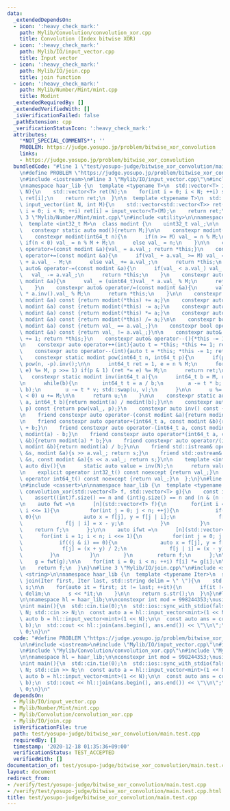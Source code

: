 ```yaml
---
data:
  _extendedDependsOn:
  - icon: ':heavy_check_mark:'
    path: Mylib/Convolution/convolution_xor.cpp
    title: Convolution (Index bitwise XOR)
  - icon: ':heavy_check_mark:'
    path: Mylib/IO/input_vector.cpp
    title: Input vector
  - icon: ':heavy_check_mark:'
    path: Mylib/IO/join.cpp
    title: join function
  - icon: ':heavy_check_mark:'
    path: Mylib/Number/Mint/mint.cpp
    title: Modint
  _extendedRequiredBy: []
  _extendedVerifiedWith: []
  _isVerificationFailed: false
  _pathExtension: cpp
  _verificationStatusIcon: ':heavy_check_mark:'
  attributes:
    '*NOT_SPECIAL_COMMENTS*': ''
    PROBLEM: https://judge.yosupo.jp/problem/bitwise_xor_convolution
    links:
    - https://judge.yosupo.jp/problem/bitwise_xor_convolution
  bundledCode: "#line 1 \"test/yosupo-judge/bitwise_xor_convolution/main.test.cpp\"\
    \n#define PROBLEM \"https://judge.yosupo.jp/problem/bitwise_xor_convolution\"\n\
    \n#include <iostream>\n#line 3 \"Mylib/IO/input_vector.cpp\"\n#include <vector>\n\
    \nnamespace haar_lib {\n  template <typename T>\n  std::vector<T> input_vector(int\
    \ N){\n    std::vector<T> ret(N);\n    for(int i = 0; i < N; ++i) std::cin >>\
    \ ret[i];\n    return ret;\n  }\n\n  template <typename T>\n  std::vector<std::vector<T>>\
    \ input_vector(int N, int M){\n    std::vector<std::vector<T>> ret(N);\n    for(int\
    \ i = 0; i < N; ++i) ret[i] = input_vector<T>(M);\n    return ret;\n  }\n}\n#line\
    \ 3 \"Mylib/Number/Mint/mint.cpp\"\n#include <utility>\n\nnamespace haar_lib {\n\
    \  template <int32_t M>\n  class modint {\n    uint32_t val_;\n\n  public:\n \
    \   constexpr static auto mod(){return M;}\n\n    constexpr modint(): val_(0){}\n\
    \    constexpr modint(int64_t n){\n      if(n >= M) val_ = n % M;\n      else\
    \ if(n < 0) val_ = n % M + M;\n      else val_ = n;\n    }\n\n    constexpr auto&\
    \ operator=(const modint &a){val_ = a.val_; return *this;}\n    constexpr auto&\
    \ operator+=(const modint &a){\n      if(val_ + a.val_ >= M) val_ = (uint64_t)val_\
    \ + a.val_ - M;\n      else val_ += a.val_;\n      return *this;\n    }\n    constexpr\
    \ auto& operator-=(const modint &a){\n      if(val_ < a.val_) val_ += M;\n   \
    \   val_ -= a.val_;\n      return *this;\n    }\n    constexpr auto& operator*=(const\
    \ modint &a){\n      val_ = (uint64_t)val_ * a.val_ % M;\n      return *this;\n\
    \    }\n    constexpr auto& operator/=(const modint &a){\n      val_ = (uint64_t)val_\
    \ * a.inv().val_ % M;\n      return *this;\n    }\n\n    constexpr auto operator+(const\
    \ modint &a) const {return modint(*this) += a;}\n    constexpr auto operator-(const\
    \ modint &a) const {return modint(*this) -= a;}\n    constexpr auto operator*(const\
    \ modint &a) const {return modint(*this) *= a;}\n    constexpr auto operator/(const\
    \ modint &a) const {return modint(*this) /= a;}\n\n    constexpr bool operator==(const\
    \ modint &a) const {return val_ == a.val_;}\n    constexpr bool operator!=(const\
    \ modint &a) const {return val_ != a.val_;}\n\n    constexpr auto& operator++(){*this\
    \ += 1; return *this;}\n    constexpr auto& operator--(){*this -= 1; return *this;}\n\
    \n    constexpr auto operator++(int){auto t = *this; *this += 1; return t;}\n\
    \    constexpr auto operator--(int){auto t = *this; *this -= 1; return t;}\n\n\
    \    constexpr static modint pow(int64_t n, int64_t p){\n      if(p < 0) return\
    \ pow(n, -p).inv();\n\n      int64_t ret = 1, e = n % M;\n      for(; p; (e *=\
    \ e) %= M, p >>= 1) if(p & 1) (ret *= e) %= M;\n      return ret;\n    }\n\n \
    \   constexpr static modint inv(int64_t a){\n      int64_t b = M, u = 1, v = 0;\n\
    \n      while(b){\n        int64_t t = a / b;\n        a -= t * b; std::swap(a,\
    \ b);\n        u -= t * v; std::swap(u, v);\n      }\n\n      u %= M;\n      if(u\
    \ < 0) u += M;\n\n      return u;\n    }\n\n    constexpr static auto frac(int64_t\
    \ a, int64_t b){return modint(a) / modint(b);}\n\n    constexpr auto pow(int64_t\
    \ p) const {return pow(val_, p);}\n    constexpr auto inv() const {return inv(val_);}\n\
    \n    friend constexpr auto operator-(const modint &a){return modint(M - a.val_);}\n\
    \n    friend constexpr auto operator+(int64_t a, const modint &b){return modint(a)\
    \ + b;}\n    friend constexpr auto operator-(int64_t a, const modint &b){return\
    \ modint(a) - b;}\n    friend constexpr auto operator*(int64_t a, const modint\
    \ &b){return modint(a) * b;}\n    friend constexpr auto operator/(int64_t a, const\
    \ modint &b){return modint(a) / b;}\n\n    friend std::istream& operator>>(std::istream\
    \ &s, modint &a){s >> a.val_; return s;}\n    friend std::ostream& operator<<(std::ostream\
    \ &s, const modint &a){s << a.val_; return s;}\n\n    template <int N>\n    static\
    \ auto div(){\n      static auto value = inv(N);\n      return value;\n    }\n\
    \n    explicit operator int32_t() const noexcept {return val_;}\n    explicit\
    \ operator int64_t() const noexcept {return val_;}\n  };\n}\n#line 3 \"Mylib/Convolution/convolution_xor.cpp\"\
    \n#include <cassert>\n\nnamespace haar_lib {\n  template <typename T>\n  std::vector<T>\
    \ convolution_xor(std::vector<T> f, std::vector<T> g){\n    const int n = f.size();\n\
    \    assert((int)f.size() == n and (int)g.size() == n and (n & (n - 1)) == 0);\n\
    \n    auto fwt =\n      [n](std::vector<T> f){\n        for(int i = 1; i < n;\
    \ i <<= 1){\n          for(int j = 0; j < n; ++j){\n            if((j & i) ==\
    \ 0){\n              auto x = f[j], y = f[j | i];\n              f[j] = x + y;\n\
    \              f[j | i] = x - y;\n            }\n          }\n        }\n    \
    \    return f;\n      };\n\n    auto ifwt =\n      [n](std::vector<T> f){\n  \
    \      for(int i = 1; i < n; i <<= 1){\n          for(int j = 0; j < n; ++j){\n\
    \            if((j & i) == 0){\n              auto x = f[j], y = f[j | i];\n \
    \             f[j] = (x + y) / 2;\n              f[j | i] = (x - y) / 2;\n   \
    \         }\n          }\n        }\n        return f;\n      };\n\n    f = fwt(f);\n\
    \    g = fwt(g);\n\n    for(int i = 0; i < n; ++i) f[i] *= g[i];\n\n    f = ifwt(f);\n\
    \n    return f;\n  }\n}\n#line 3 \"Mylib/IO/join.cpp\"\n#include <sstream>\n#include\
    \ <string>\n\nnamespace haar_lib {\n  template <typename Iter>\n  std::string\
    \ join(Iter first, Iter last, std::string delim = \" \"){\n    std::stringstream\
    \ s;\n\n    for(auto it = first; it != last; ++it){\n      if(it != first) s <<\
    \ delim;\n      s << *it;\n    }\n\n    return s.str();\n  }\n}\n#line 8 \"test/yosupo-judge/bitwise_xor_convolution/main.test.cpp\"\
    \n\nnamespace hl = haar_lib;\n\nconstexpr int mod = 998244353;\nusing mint = hl::modint<mod>;\n\
    \nint main(){\n  std::cin.tie(0);\n  std::ios::sync_with_stdio(false);\n\n  int\
    \ N; std::cin >> N;\n  const auto a = hl::input_vector<mint>(1 << N);\n  const\
    \ auto b = hl::input_vector<mint>(1 << N);\n\n  const auto ans = convolution_xor(a,\
    \ b);\n  std::cout << hl::join(ans.begin(), ans.end()) << \"\\n\";\n\n  return\
    \ 0;\n}\n"
  code: "#define PROBLEM \"https://judge.yosupo.jp/problem/bitwise_xor_convolution\"\
    \n\n#include <iostream>\n#include \"Mylib/IO/input_vector.cpp\"\n#include \"Mylib/Number/Mint/mint.cpp\"\
    \n#include \"Mylib/Convolution/convolution_xor.cpp\"\n#include \"Mylib/IO/join.cpp\"\
    \n\nnamespace hl = haar_lib;\n\nconstexpr int mod = 998244353;\nusing mint = hl::modint<mod>;\n\
    \nint main(){\n  std::cin.tie(0);\n  std::ios::sync_with_stdio(false);\n\n  int\
    \ N; std::cin >> N;\n  const auto a = hl::input_vector<mint>(1 << N);\n  const\
    \ auto b = hl::input_vector<mint>(1 << N);\n\n  const auto ans = convolution_xor(a,\
    \ b);\n  std::cout << hl::join(ans.begin(), ans.end()) << \"\\n\";\n\n  return\
    \ 0;\n}\n"
  dependsOn:
  - Mylib/IO/input_vector.cpp
  - Mylib/Number/Mint/mint.cpp
  - Mylib/Convolution/convolution_xor.cpp
  - Mylib/IO/join.cpp
  isVerificationFile: true
  path: test/yosupo-judge/bitwise_xor_convolution/main.test.cpp
  requiredBy: []
  timestamp: '2020-12-18 01:35:36+09:00'
  verificationStatus: TEST_ACCEPTED
  verifiedWith: []
documentation_of: test/yosupo-judge/bitwise_xor_convolution/main.test.cpp
layout: document
redirect_from:
- /verify/test/yosupo-judge/bitwise_xor_convolution/main.test.cpp
- /verify/test/yosupo-judge/bitwise_xor_convolution/main.test.cpp.html
title: test/yosupo-judge/bitwise_xor_convolution/main.test.cpp
---
```

